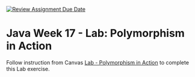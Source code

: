 [![Review Assignment Due Date](https://classroom.github.com/assets/deadline-readme-button-24ddc0f5d75046c5622901739e7c5dd533143b0c8e959d652212380cedb1ea36.svg)](https://classroom.github.com/a/6GMUFOdS)
# Java Week 17 - Lab: Polymorphism in Action

Follow instruction from Canvas [Lab - Polymorphism in Action](https://awstechu.instructure.com/courses/517/assignments/29361) to complete this Lab exercise.
